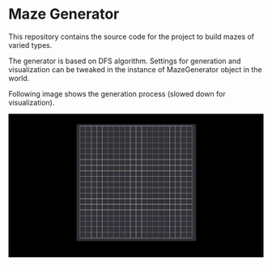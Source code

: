 # Maze Generator
 
This repository contains the source code for the project to build mazes of varied types.

The generator is based on DFS algorithm.
Settings for generation and visualization can be tweaked in the instance of MazeGenerator object in the world.

Following image shows the generation process (slowed down for visualization).

![gen_process](./resources/gen_process.gif)